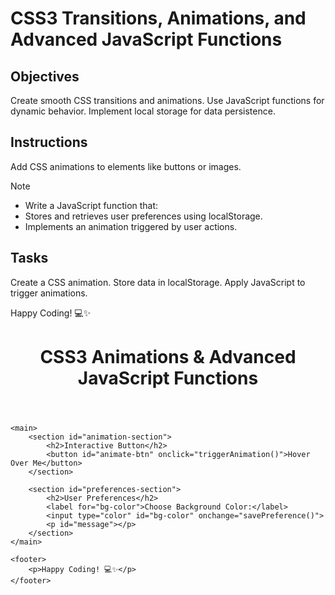 # CSS3 Transitions, Animations, and Advanced JavaScript Functions

## Objectives

Create smooth CSS transitions and animations.
Use JavaScript functions for dynamic behavior.
Implement local storage for data persistence.

## Instructions
Add CSS animations to elements like buttons or images.

>[!NOTE]
> - Write a JavaScript function that:
> - Stores and retrieves user preferences using localStorage.
> - Implements an animation triggered by user actions.

## Tasks

Create a CSS animation.
Store data in localStorage.
Apply JavaScript to trigger animations.

Happy Coding! 💻✨





<!DOCTYPE html>
<html lang="en">
<head>
    <meta charset="UTF-8">
    <meta name="viewport" content="width=device-width, initial-scale=1.0">
    <title>CSS3 Animations and Advanced JS</title>
    <link rel="stylesheet" href="animations.css">
    <script src="animations.js" defer></script>
</head>
<body>
    <header>
        <h1>CSS3 Animations & Advanced JavaScript Functions</h1>
    </header>
    
    <main>
        <section id="animation-section">
            <h2>Interactive Button</h2>
            <button id="animate-btn" onclick="triggerAnimation()">Hover Over Me</button>
        </section>
        
        <section id="preferences-section">
            <h2>User Preferences</h2>
            <label for="bg-color">Choose Background Color:</label>
            <input type="color" id="bg-color" onchange="savePreference()">
            <p id="message"></p>
        </section>
    </main>
    
    <footer>
        <p>Happy Coding! 💻✨</p>
    </footer>
</body>
</html>

